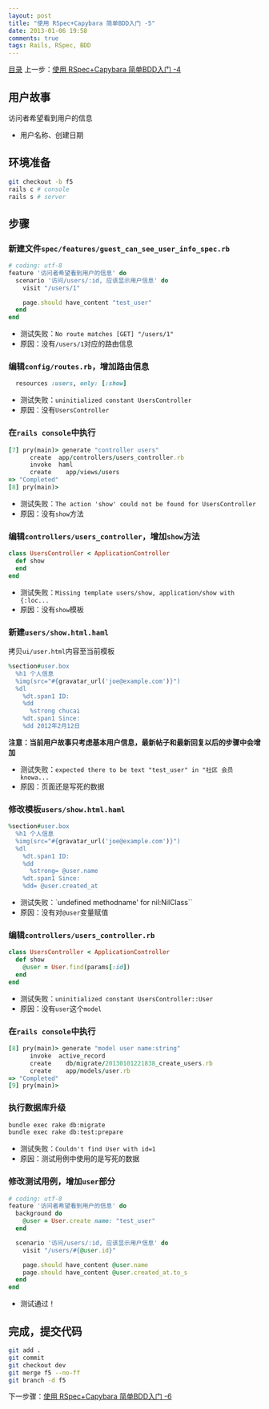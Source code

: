 ```yaml
---
layout: post
title: "使用 RSpec+Capybara 简单BDD入门 -5"
date: 2013-01-06 19:58
comments: true
tags: Rails, RSpec, BDD
---
```

[目录](/2013/01/06/ruby-china-clone-cover)
上一步：[使用 RSpec+Capybara 简单BDD入门 -4](/2013/01/06/ruby-china-clone-4)

## 用户故事

访问者希望看到用户的信息

- 用户名称、创建日期

## 环境准备

```bash
git checkout -b f5
rails c # console
rails s # server
```

## 步骤

### 新建文件`spec/features/guest_can_see_user_info_spec.rb`

```rb
# coding: utf-8
feature '访问者希望看到用户的信息' do
  scenario '访问/users/:id, 应该显示用户信息' do
    visit "/users/1"

    page.should have_content "test_user"
  end
end
```

- 测试失败：`No route matches [GET] "/users/1"`
- 原因：没有`/users/1`对应的路由信息

### 编辑`config/routes.rb`，增加路由信息

```rb
  resources :users, only: [:show]
```

- 测试失败：`uninitialized constant UsersController`
- 原因：没有`UsersController`

### 在`rails console`中执行

```rb
[7] pry(main)> generate "controller users"
      create  app/controllers/users_controller.rb
      invoke  haml
      create    app/views/users
=> "Completed"
[8] pry(main)>
```

- 测试失败：`The action 'show' could not be found for UsersController`
- 原因：没有`show`方法

### 编辑`controllers/users_controller`，增加`show`方法

```rb
class UsersController < ApplicationController
  def show
  end
end
```

- 测试失败：`Missing template users/show, application/show with {:loc...`
- 原因：没有`show`模板

### 新建`users/show.html.haml`

拷贝`ui/user.html`内容至当前模板

```rb
%section#user.box
  %h1 个人信息
  %img(src="#{gravatar_url('joe@example.com')}")
  %dl
    %dt.span1 ID:
    %dd
      %strong chucai
    %dt.span1 Since:
    %dd 2012年2月12日
```

**注意：当前用户故事只考虑基本用户信息，最新帖子和最新回复以后的步骤中会增加**

- 测试失败：`expected there to be text "test_user" in "社区 会员 knowa...`
- 原因：页面还是写死的数据

### 修改模板`users/show.html.haml`

```rb
%section#user.box
  %h1 个人信息
  %img(src="#{gravatar_url('joe@example.com')}")
  %dl
    %dt.span1 ID:
    %dd
      %strong= @user.name
    %dt.span1 Since:
    %dd= @user.created_at
```

- 测试失败：`undefined methodname' for nil:NilClass``
- 原因：没有对`@user`变量赋值

### 编辑`controllers/users_controller.rb`

```rb
class UsersController < ApplicationController
  def show
    @user = User.find(params[:id])
  end
end
```

- 测试失败：`uninitialized constant UsersController::User`
- 原因：没有`user`这个`model`

### 在`rails console`中执行

```rb
[8] pry(main)> generate "model user name:string"
      invoke  active_record
      create    db/migrate/20130101221838_create_users.rb
      create    app/models/user.rb
=> "Completed"
[9] pry(main)>
```

### 执行数据库升级

```bash
bundle exec rake db:migrate
bundle exec rake db:test:prepare
```

- 测试失败：`Couldn't find User with id=1`
- 原因：测试用例中使用的是写死的数据

### 修改测试用例，增加`user`部分

```rb
# coding: utf-8
feature '访问者希望看到用户的信息' do
  background do
    @user = User.create name: "test_user"
  end

  scenario '访问/users/:id, 应该显示用户信息' do
    visit "/users/#{@user.id}"

    page.should have_content @user.name
    page.should have_content @user.created_at.to_s
  end
end
```

- 测试通过！

## 完成，提交代码

```bash
git add .
git commit 
git checkout dev
git merge f5 --no-ff
git branch -d f5
```

下一步骤：[使用 RSpec+Capybara 简单BDD入门 -6](/2013/01/06/ruby-china-clone-6)
